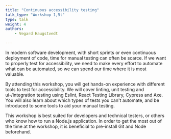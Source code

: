 ```yaml
---
title: "Continuous accessibility testing"
talk_type: "Workshop 1,5t"
type: talk
weight: 4
authors:
    - Vegard Haugstvedt

---
```

In modern software development, with short sprints or even continuous deployment of code, time for manual testing can often be scarce. If we want to properly test for accessibility, we need to make every effort to automate what can be automated, so we can spend our time where it is most valuable.

By attending this workshop, you will get hands-on experience with different tools to test for accessibility. We will cover linting, unit testing and ui-/integration testing using Eslint, React Testing Library, Cypress and Axe. You will also learn about which types of tests you can't automate, and be introduced to some tools to aid your manual testing.

This workshop is best suited for developers and technical testers, or others who know how to run a Node.js application. In order to get the most out of the time at the workshop, it is beneficial to pre-install Git and Node beforehand.
